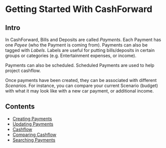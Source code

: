 # Getting Started With CashForward #

## Intro ##

In CashForward, Bills and Deposits are called _Payments_. Each Payment has one _Payee_ (who the Payment is coming from). Payments can also be tagged with _Labels_. Labels are useful for putting bills/deposits in certain groups or categories (e.g. Entertainment expenses, or income).

Payments can also be scheduled. Scheduled Payments are used to help project cashflow.

Once payments have been created, they can be associated with different _Scenarios_. For instance, you can compare your current Scenario (budget) with what it may look like with a new car payment, or additional income.

## Contents ##

  * [Creating Payments](TutorialCreatingPayments.md)
  * [Updating Payments](TutorialUpdatingPayments.md)
  * [Cashflow](TutorialCashflow.md)
  * [Comparing Cashflow](TutorialScenarios.md)
  * [Searching Payments](TutorialSearching.md)